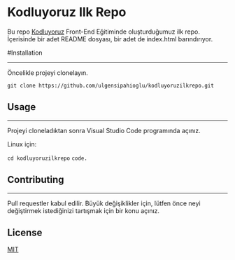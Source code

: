 # Kodluyoruz Ilk Repo


Bu repo [Kodluyoruz](https://www.kodluyoruz.org/) Front-End Eğitiminde oluşturduğumuz ilk repo. İçerisinde bir adet README dosyası, bir adet de index.html barındırıyor.


#Installation

-------------------------------------------------

Öncelikle projeyi clonelayın.


`git clone https://github.com/ulgensipahioglu/kodluyoruzilkrepo.git`


## Usage

------------------------------------

Projeyi cloneladıktan sonra Visual Studio Code programında açınız.

Linux için:

`cd kodluyoruzilkrepo`
`code.`

## Contributing

----------------------------------

Pull requestler kabul edilir. Büyük değişiklikler için, lütfen önce neyi değiştirmek istediğinizi tartışmak için bir konu açınız.

## License

[MIT](https://choosealicense.com/licenses/mit/)


